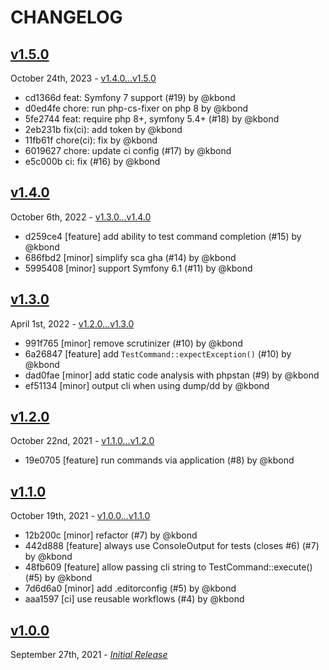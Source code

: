 # CHANGELOG

## [v1.5.0](https://github.com/zenstruck/console-test/releases/tag/v1.5.0)

October 24th, 2023 - [v1.4.0...v1.5.0](https://github.com/zenstruck/console-test/compare/v1.4.0...v1.5.0)

* cd1366d feat: Symfony 7 support (#19) by @kbond
* d0ed4fe chore: run php-cs-fixer on php 8 by @kbond
* 5fe2744 feat: require php 8+, symfony 5.4+ (#18) by @kbond
* 2eb231b fix(ci): add token by @kbond
* 11fb61f chore(ci): fix by @kbond
* 6019627 chore: update ci config (#17) by @kbond
* e5c000b ci: fix (#16) by @kbond

## [v1.4.0](https://github.com/zenstruck/console-test/releases/tag/v1.4.0)

October 6th, 2022 - [v1.3.0...v1.4.0](https://github.com/zenstruck/console-test/compare/v1.3.0...v1.4.0)

* d259ce4 [feature] add ability to test command completion (#15) by @kbond
* 686fbd2 [minor] simplify sca gha (#14) by @kbond
* 5995408 [minor] support Symfony 6.1 (#11) by @kbond

## [v1.3.0](https://github.com/zenstruck/console-test/releases/tag/v1.3.0)

April 1st, 2022 - [v1.2.0...v1.3.0](https://github.com/zenstruck/console-test/compare/v1.2.0...v1.3.0)

* 991f765 [minor] remove scrutinizer (#10) by @kbond
* 6a26847 [feature] add `TestCommand::expectException()` (#10) by @kbond
* dad0fae [minor] add static code analysis with phpstan (#9) by @kbond
* ef51134 [minor] output cli when using dump/dd by @kbond

## [v1.2.0](https://github.com/zenstruck/console-test/releases/tag/v1.2.0)

October 22nd, 2021 - [v1.1.0...v1.2.0](https://github.com/zenstruck/console-test/compare/v1.1.0...v1.2.0)

* 19e0705 [feature] run commands via application (#8) by @kbond

## [v1.1.0](https://github.com/zenstruck/console-test/releases/tag/v1.1.0)

October 19th, 2021 - [v1.0.0...v1.1.0](https://github.com/zenstruck/console-test/compare/v1.0.0...v1.1.0)

* 12b200c [minor] refactor (#7) by @kbond
* 442d888 [feature] always use ConsoleOutput for tests (closes #6) (#7) by @kbond
* 48fb609 [feature] allow passing cli string to TestCommand::execute() (#5) by @kbond
* 7d6d6a0 [minor] add .editorconfig (#5) by @kbond
* aaa1597 [ci] use reusable workflows (#4) by @kbond

## [v1.0.0](https://github.com/zenstruck/console-test/releases/tag/v1.0.0)

September 27th, 2021 - _[Initial Release](https://github.com/zenstruck/console-test/commits/v1.0.0)_

